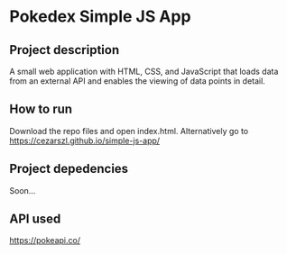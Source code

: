# Pokedex Simple JS App

## Project description
A small web application with HTML, CSS, and JavaScript that loads
data from an external API and enables the viewing of data points in detail.

## How to run
Download the repo files and open index.html. Alternatively go to https://cezarszl.github.io/simple-js-app/

## Project depedencies
Soon...

## API used
https://pokeapi.co/
